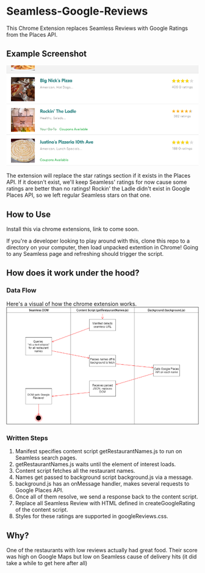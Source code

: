 # Seamless-Google-Reviews
This Chrome Extension replaces Seamless Reviews with Google Ratings from the Places API.

## Example Screenshot
![Example](./images/sample.png)

The extension will replace the star ratings section if it exists in the Places API. If it doesn't exist, we'll keep Seamless' ratings for now cause some ratings are better than no ratings! Rockin' the Ladle didn't exist in Google Places API, so we left regular Seamless stars on that one.

## How to Use
Install this via chrome extensions, link to come soon.

If you're a developer looking to play around with this, clone this repo to a directory on your computer, then load unpacked extention in Chrome! Going to any Seamless page and refreshing should trigger the script.

## How does it work under the hood?

### Data Flow
Here's a visual of how the chrome extension works.
![Example](./images/flow.png)

### Written Steps
1. Manifest specifies content script getRestaurantNames.js to run on Seamless search pages.
2. getRestaurantNames.js waits until the element of interest loads.
3. Content script fetches all the restaurant names.
4. Names get passed to background script background.js via a message.
5. background.js has an onMessage handler, makes several requests to Google Places API.
6. Once all of them resolve, we send a response back to the content script.
7. Replace all Seamless Review with HTML defined in createGoogleRating of the content script.
8. Styles for these ratings are supported in googleReviews.css.

## Why?
One of the restaurants with low reviews actually had great food. Their score was high on Google Maps but low on Seamless cause of delivery hits (it did take a while to get here after all)
